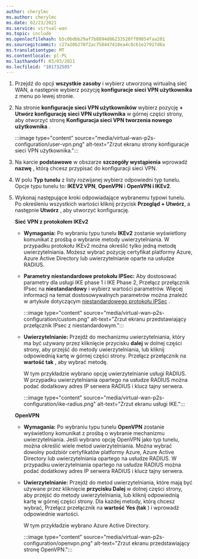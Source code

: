 ```yaml
---
author: cherylmc
ms.author: cherylmc
ms.date: 02/23/2021
ms.service: virtual-wan
ms.topic: include
ms.openlocfilehash: b5c0bdbb29af7b8894d86233520ff09854faa201
ms.sourcegitcommit: c27a20b278f2ac758447418ea4c8c61e27927d6a
ms.translationtype: MT
ms.contentlocale: pl-PL
ms.lasthandoff: 03/03/2021
ms.locfileid: "101732505"
---
```

1. Przejdź do opcji **wszystkie zasoby** i wybierz utworzoną wirtualną sieć WAN, a następnie wybierz pozycję **konfiguracje sieci VPN użytkownika** z menu po lewej stronie.
1. Na stronie **konfiguracje sieci VPN użytkowników** wybierz pozycję **+ Utwórz konfigurację sieci VPN użytkownika** w górnej części strony, aby otworzyć stronę **Konfiguracja sieci VPN tworzenia nowego użytkownika** .

   :::image type="content" source="media/virtual-wan-p2s-configuration/user-vpn.png" alt-text="Zrzut ekranu strony konfiguracje sieci VPN użytkownika.":::

1. Na karcie **podstawowe** w obszarze **szczegóły wystąpienia** wprowadź **nazwę** , którą chcesz przypisać do konfiguracji sieci VPN.
1. W polu **Typ tunelu** z listy rozwijanej wybierz odpowiedni typ tunelu. Opcje typu tunelu to: **IKEV2 VPN**, **OpenVPN** i **OpenVPN i IKEv2**.
1. Wykonaj następujące kroki odpowiadające wybranemu typowi tunelu. Po określeniu wszystkich wartości kliknij przycisk **Przegląd + Utwórz**, a następnie **Utwórz** , aby utworzyć konfigurację.

   **Sieć VPN z protokołem IKEv2**

   * **Wymagania:** Po wybraniu typu tunelu **IKEv2** zostanie wyświetlony komunikat z prośbą o wybranie metody uwierzytelniania. W przypadku protokołu IKEv2 można określić tylko jedną metodę uwierzytelniania. Możesz wybrać pozycję certyfikat platformy Azure, Azure Active Directory lub uwierzytelnianie oparte na usłudze RADIUS.
 
   * **Parametry niestandardowe protokołu IPSec:** Aby dostosować parametry dla usługi IKE phase 1 i IKE Phase 2, Przełącz przełącznik IPsec na **niestandardowy** i wybierz wartości parametrów. Więcej informacji na temat dostosowywalnych parametrów można znaleźć w artykule dotyczącym [niestandardowego protokołu IPSec](../articles/virtual-wan/point-to-site-ipsec.md) .

     :::image type="content" source="media/virtual-wan-p2s-configuration/custom.png" alt-text="Zrzut ekranu przedstawiający przełącznik IPsec z niestandardowym.":::

   * **Uwierzytelnianie:** Przejdź do mechanizmu uwierzytelniania, który ma być używany przez kliknięcie przycisku **dalej** w dolnej części strony, aby przejść do metody uwierzytelniania, lub kliknij odpowiednią kartę w górnej części strony. Przełącz przełącznik na **wartość tak** , aby wybrać metodę.

     W tym przykładzie wybrano opcję uwierzytelnianie usługi RADIUS. W przypadku uwierzytelniania opartego na usłudze RADIUS można podać dodatkowy adres IP serwera RADIUS i klucz tajny serwera.

     :::image type="content" source="media/virtual-wan-p2s-configuration/ike-radius.png" alt-text="Zrzut ekranu usługi IKE.":::

   **OpenVPN**

   * **Wymagania:** Po wybraniu typu tunelu **OpenVPN** zostanie wyświetlony komunikat z prośbą o wybranie mechanizmu uwierzytelniania. Jeśli wybrano opcję OpenVPN jako typ tunelu, można określić wiele metod uwierzytelniania. Można wybrać dowolny podzbiór certyfikatów platformy Azure, Azure Active Directory lub uwierzytelniania opartego na usłudze RADIUS. W przypadku uwierzytelniania opartego na usłudze RADIUS można podać dodatkowy adres IP serwera RADIUS i klucz tajny serwera.

   * **Uwierzytelnianie:** Przejdź do metod uwierzytelniania, które mają być używane przez kliknięcie **przycisku Dalej** w dolnej części strony, aby przejść do metody uwierzytelniania, lub kliknij odpowiednią kartę w górnej części strony.
   Dla każdej metody, którą chcesz wybrać, Przełącz przełącznik na **wartość Yes (tak** ) i wprowadź odpowiednie wartości.

     W tym przykładzie wybrano Azure Active Directory.

     :::image type="content" source="media/virtual-wan-p2s-configuration/openvpn.png" alt-text="Zrzut ekranu przedstawiający stronę OpenVPN.":::
